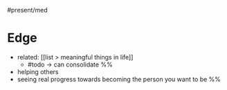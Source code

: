 #present/med 

# Edge
- related: [[list > meaningful things in life]]
	- #todo -> can consolidate
%%
- helping others
- seeing real progress towards becoming the person you want to be
%%